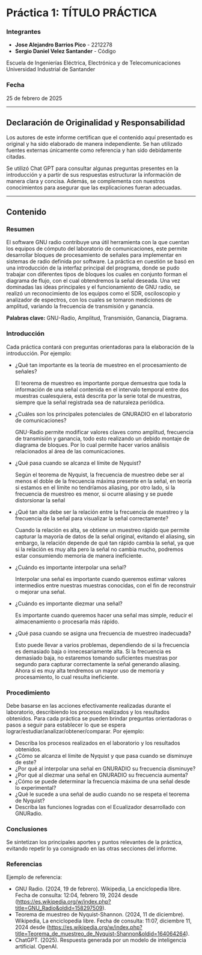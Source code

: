 # Práctica 1: TÍTULO PRÁCTICA

### Integrantes
- **Jose Alejandro Barrios Pico** - 2212278
- **Sergio Daniel Velez Santander** - Código

Escuela de Ingenierías Eléctrica, Electrónica y de Telecomunicaciones  
Universidad Industrial de Santander

### Fecha
25 de febrero de 2025

---

## Declaración de Originalidad y Responsabilidad
Los autores de este informe certifican que el contenido aquí presentado es original y ha sido elaborado de manera independiente. Se han utilizado fuentes externas únicamente como referencia y han sido debidamente citadas.

Se utilizó Chat GPT para consultar algunas preguntas presentes en la introducción y a partir de sus respuestas estructurar la información de manera clara y concisa. Además, se complementa con nuestros conocimientos para asegurar que las explicaciones fueran adecuadas.  

---
## Contenido

### Resumen
El software GNU radio contribuye una útil herramienta con la que cuentan los equipos de cómputo del laboratorio de comunicaciones, este permite desarrollar bloques de procesamiento de señales para implementar en sistemas de radio definida por software. La práctica en cuestión se basó en una introducción de la interfaz principal del programa, donde se pudo trabajar con diferentes tipos de bloques los cuales en conjunto forman el diagrama de flujo, con el cual obtendremos la señal deseada. Una vez dominadas las ideas principales y el funcionamiento de GNU radio, se realizó un reconocimiento de los equipos como el SDR, osciloscopio y analizador de espectros, con los cuales se tomaron mediciones de amplitud, variando la frecuencia de transmisión y ganancia.


**Palabras clave:** GNU-Radio, Amplitud, Transmisión, Ganancia, Diagrama. 

### Introducción
Cada práctica contará con preguntas orientadoras para la elaboración de la introducción. Por ejemplo: 
- ¿Qué tan importante es la teoría de muestreo en el procesamiento de señales?

  El teorema de muestreo es importante porque demuestra que toda la información de una señal contenida en el intervalo temporal entre dos muestras cualesquiera, está descrita por la serie total de muestras, siempre que la señal registrada sea de naturaleza periódica.
- ¿Cuáles son los principales potenciales de GNURADIO en el laboratorio de comunicaciones?
  
  GNU-Radio permite modificar valores claves como amplitud, frecuencia de transmisión y ganancia, todo esto realizando un debido montaje de diagrama de bloques. Por lo cual permite hacer varios análisis relacionados al área de las comunicaciones. 
- ¿Qué pasa cuando se alcanza el límite de Nyquist?
  
  Según el teorema de Nyquist, la frecuencia de muestreo debe ser al menos el doble de la frecuencia máxima presente en la señal, en teoría si estamos en el límite no tendríamos aliasing, por otro lado, si la frecuencia de muestreo es menor, si ocurre aliasing y se puede distorsionar la señal
- ¿Qué tan alta debe ser la relación entre la frecuencia de muestreo y la frecuencia de la señal para visualizar la señal correctamente?
  
  Cuando la relación es alta, se obtiene un muestreo rápido que permite capturar la mayoría de datos de la señal original, evitando el aliasing, sin embargo, la relación depende de qué tan rápido cambia la señal, ya que si la relación es muy alta pero la señal no cambia mucho, podremos estar consumiendo memoria de manera ineficiente.
- ¿Cuándo es importante interpolar una señal?

  Interpolar una señal es importante cuando queremos estimar valores intermedios entre nuestras muestras conocidas, con el fin de reconstruir o mejorar una señal. 
- ¿Cuándo es importante diezmar una señal?
  
  Es importante cuando queremos hacer una señal mas simple, reducir el almacenamiento o procesarla más rápido.
- ¿Qué pasa cuando se asigna una frecuencia de muestreo inadecuada?

  Esto puede llevar a varios problemas, dependiendo de si la frecuencia es demasiado baja o innecesariamente alta. Si la frecuencia es demasiado baja, no estaremos tomando suficientes muestras por segundo para capturar correctamente la señal generando aliasing. Ahora si es muy alta tendremos un mayor uso de memoria y procesamiento, lo cual resulta ineficiente. 

### Procedimiento
Debe basarse en las acciones efectivamente realizadas durante el laboratorio, describiendo los procesos realizados y los resultados obtenidos. Para cada práctica se pueden brindar preguntas orientadoras o pasos a seguir para establecer lo que se espera lograr/estudiar/analizar/obtener/comparar. Por ejemplo:
- Describa los procesos realizados en el laboratorio  y los resultados obtenidos.
- ¿Cómo se alcanza el límite de Nyquist y que pasa cuando se disminuye de este?
- ¿Por qué al interpolar una señal en GNURADIO su frecuencia disminuye?
- ¿Por qué al diezmar una señal en GNURADIO su frecuencia aumenta?
- ¿Cómo se puede determinar la frecuencia máxima de una señal desde lo experimental?
- ¿Qué le sucede a una señal de audio cuando no se respeta el teorema de Nyquist?
- Describa las funciones logradas con el Ecualizador desarrollado con GNURadio.

### Conclusiones
Se sintetizan los principales aportes y puntos relevantes de la práctica, evitando repetir lo ya consignado en las otras secciones del informe. 

### Referencias
Ejemplo de referencia:

- GNU Radio. (2024, 19 de febrero). Wikipedia, La enciclopedia libre. Fecha de consulta: 12:04, febrero 19, 2024 desde (https://es.wikipedia.org/w/index.php?title=GNU_Radio&oldid=158297509).
- Teorema de muestreo de Nyquist-Shannon. (2024, 11 de diciembre). Wikipedia, La enciclopedia libre. Fecha de consulta: 11:07, diciembre 11, 2024 desde (https://es.wikipedia.org/w/index.php?title=Teorema_de_muestreo_de_Nyquist-Shannon&oldid=164064264).
- ChatGPT. (2025). Respuesta generada por un modelo de inteligencia artificial. OpenAI.
